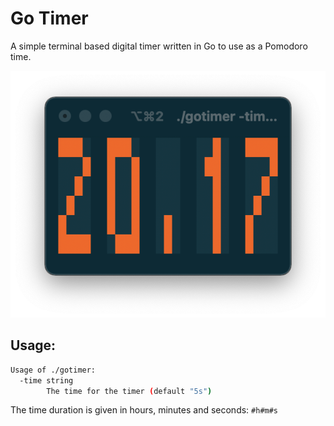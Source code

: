 # Go Timer

A simple terminal based digital timer written in Go to use as a Pomodoro time.

![gotimer](gotimer.png)

## Usage:

```bash
Usage of ./gotimer:
  -time string
    	The time for the timer (default "5s")
```

The time duration is given in hours, minutes and seconds: `#h#m#s` 

